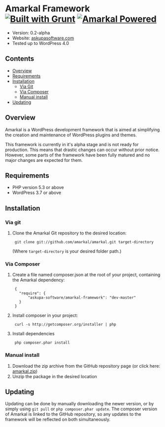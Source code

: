 # Amarkal Framework [![Built with Grunt](https://cdn.gruntjs.com/builtwith.png)](http://gruntjs.com/) [![Amarkal Powered](http://www.askupasoftware.com/poweredby.gif)](http://www.askupasoftware.com/)

- Version: 0.2-alpha
- Website: [askupasoftware.com](http://www.askupasoftware.com/)
- Tested up to WordPress 4.0

## Contents

* [Overview](#overview)
* [Requirements](#requirements)
* [Installation](#installation)
	* [Via Git](#via-git)
	* [Via Composer](#via-composer)
	* [Manual install](#manual-install)
* [Updating](#updating)

## Overview

Amarkal is a WordPress development framework that is aimed at simplifying the creation and maintenance of WordPress plugins and themes.

This framework is currently in it's alpha stage and is not ready for production. This means that drastic changes can occur without prior notice. However, some parts of the framework have been fully matured and no major changes are expected for them.

## Requirements

- PHP version 5.3 or above
- WordPress 3.7 or above

## Installation

### Via git

1. Clone the Amarkal Git repository to the desired location:

		git clone git://github.com/amarkal/amarkal.git target-directory

	(Where `target-directory` is your desired folder path.)

### Via Composer

1. Create a file named composer.json at the root of your project, containing the Amarkal dependency:

		{
		  "require": {
		      "askupa-software/amarkal-framework": "dev-master"
		  }
		}

2. Install composer in your project:

		curl -s http://getcomposer.org/installer | php

3. Install dependencies

		php composer.phar install

### Manual install 

1. Download the zip archive from the GitHub repository page (or click here:  [amarkal.zip](https://github.com/amarkal/amarkal/archive/master.zip))
2. Unzip the package in the desired location

## Updating

Updating can be done by manually downloading the newer version, or by simply using `git pull` or `php composer.phar update`. The composer version of Amarkal is linked to the GitHub repository, so any updates to the framework will be reflected on both simultaneously.
